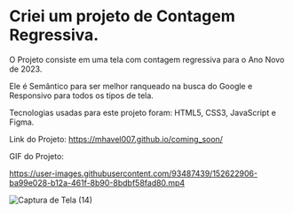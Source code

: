 # Criei um projeto de Contagem Regressiva. 

O Projeto consiste em uma tela com contagem regressiva para o Ano Novo de 2023.

Ele é Semântico para ser melhor ranqueado na busca do Google e Responsivo para todos os tipos de tela.

Tecnologias usadas para este projeto foram: HTML5, CSS3, JavaScript e Figma. 

Link do Projeto: https://mhavel007.github.io/coming_soon/

GIF do Projeto:


https://user-images.githubusercontent.com/93487439/152622906-ba99e028-b12a-461f-8b90-8bdbf58fad80.mp4


![Captura de Tela (14)](https://user-images.githubusercontent.com/93487439/152622882-9b411280-b672-4b4d-8c29-221f99a5996a.png)
